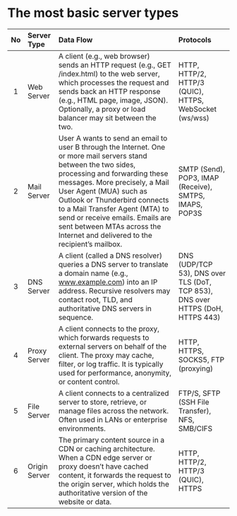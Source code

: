 # The most basic server types

| No | Server Type | Data Flow | Protocols |
|:----:|:----|:----|:----|
| 1 | Web Server | A client (e.g., web browser) sends an HTTP request (e.g., GET /index.html) to the web server, which processes the request and sends back an HTTP response (e.g., HTML page, image, JSON). Optionally, a proxy or load balancer may sit between the two. | HTTP, HTTP/2, HTTP/3 (QUIC), HTTPS, WebSocket (ws/wss) |
| 2 | Mail Server | User A wants to send an email to user B through the Internet. One or more mail servers stand between the two sides, processing and forwarding these messages. More precisely, a Mail User Agent (MUA) such as Outlook or Thunderbird connects to a Mail Transfer Agent (MTA) to send or receive emails. Emails are sent between MTAs across the Internet and delivered to the recipient’s mailbox. | SMTP (Send), POP3, IMAP (Receive), SMTPS, IMAPS, POP3S |
| 3 | DNS Server | A client (called a DNS resolver) queries a DNS server to translate a domain name (e.g., www.example.com) into an IP address. Recursive resolvers may contact root, TLD, and authoritative DNS servers in sequence. | DNS (UDP/TCP 53), DNS over TLS (DoT, TCP 853), DNS over HTTPS (DoH, HTTPS 443) |
| 4 | Proxy Server | A client connects to the proxy, which forwards requests to external servers on behalf of the client. The proxy may cache, filter, or log traffic. It is typically used for performance, anonymity, or content control. | HTTP, HTTPS, SOCKS5, FTP (proxying) |
| 5 | File Server | A client connects to a centralized server to store, retrieve, or manage files across the network. Often used in LANs or enterprise environments. | FTP/S, SFTP (SSH File Transfer), NFS, SMB/CIFS |
| 6 | Origin Server | The primary content source in a CDN or caching architecture. When a CDN edge server or proxy doesn’t have cached content, it forwards the request to the origin server, which holds the authoritative version of the website or data. | HTTP, HTTP/2, HTTP/3 (QUIC), HTTPS |
